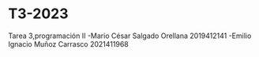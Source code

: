 # T3-2023
Tarea 3,programación II
-Mario César Salgado Orellana 2019412141
-Emilio Ignacio Muñoz Carrasco 2021411968
